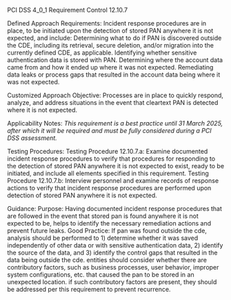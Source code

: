 PCI DSS 4_0_1 Requirement Control 12.10.7

Defined Approach Requirements:
Incident response procedures are in place, to be initiated upon the detection of stored PAN anywhere it is not expected, and include: Determining what to do if PAN is discovered outside the CDE, including its retrieval, secure deletion, and/or migration into the currently defined CDE, as applicable. Identifying whether sensitive authentication data is stored with PAN. Determining where the account data came from and how it ended up where it was not expected. Remediating data leaks or process gaps that resulted in the account data being where it was not expected.

Customized Approach Objective:
Processes are in place to quickly respond, analyze, and address situations in the event that cleartext PAN is detected where it is not expected.

Applicability Notes:
_This requirement is a best practice until 31 March_ _2025, after which it will be required and must be_ _fully considered during a PCI DSS assessment._

Testing Procedures:
Testing Procedure 12.10.7.a: Examine documented incident response procedures to verify that procedures for responding to the detection of stored PAN anywhere it is not expected to exist, ready to be initiated, and include all elements specified in this requirement.
Testing Procedure 12.10.7.b: Interview personnel and examine records of response actions to verify that incident response procedures are performed upon detection of stored PAN anywhere it is not expected.

Guidance:
Purpose: Having documented incident response procedures that are followed in the event that stored pan is found anywhere it is not expected to be, helps to identify the necessary remediation actions and prevent future leaks. Good Practice: If pan was found outside the cde, analysis should be performed to 1) determine whether it was saved independently of other data or with sensitive authentication data, 2) identify the source of the data, and 3) identify the control gaps that resulted in the data being outside the cde. entities should consider whether there are contributory factors, such as business processes, user behavior, improper system configurations, etc. that caused the pan to be stored in an unexpected location. if such contributory factors are present, they should be addressed per this requirement to prevent recurrence.